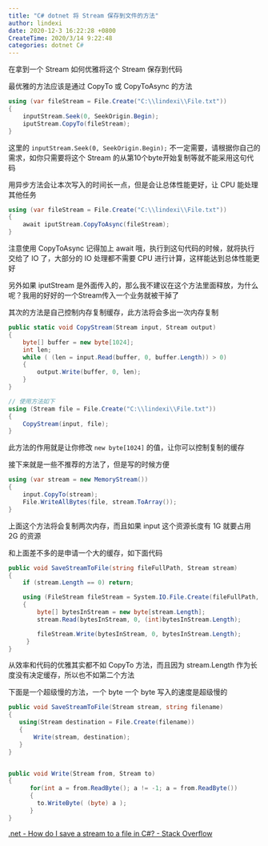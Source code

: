 ```yaml
---
title: "C# dotnet 将 Stream 保存到文件的方法"
author: lindexi
date: 2020-12-3 16:22:28 +0800
CreateTime: 2020/3/14 9:22:48
categories: dotnet C#
---
```


在拿到一个 Stream 如何优雅将这个 Stream 保存到代码

<!--more-->


<!-- CreateTime:2020/3/14 9:22:48 -->



最优雅的方法应该是通过 CopyTo 或 CopyToAsync 的方法

```csharp
using (var fileStream = File.Create("C:\\lindexi\\File.txt"))
{
    inputStream.Seek(0, SeekOrigin.Begin);
    iputStream.CopyTo(fileStream);
}
```

这里的 `inputStream.Seek(0, SeekOrigin.Begin);` 不一定需要，请根据你自己的需求，如你只需要将这个 Stream 的从第10个byte开始复制等就不能采用这句代码

用异步方法会让本次写入的时间长一点，但是会让总体性能更好，让 CPU 能处理其他任务

```csharp
using (var fileStream = File.Create("C:\\lindexi\\File.txt"))
{
    await iputStream.CopyToAsync(fileStream);
}
```

注意使用 CopyToAsync 记得加上 await 哦，执行到这句代码的时候，就将执行交给了 IO 了，大部分的 IO 处理都不需要 CPU 进行计算，这样能达到总体性能更好

另外如果 iputStream 是外面传入的，那么我不建议在这个方法里面释放，为什么呢？我用的好好的一个Stream传入一个业务就被干掉了

其次的方法是自己控制内存复制缓存，此方法将会多出一次内存复制

```csharp
public static void CopyStream(Stream input, Stream output)
{
    byte[] buffer = new byte[1024];
    int len;
    while ( (len = input.Read(buffer, 0, buffer.Length)) > 0)
    {
        output.Write(buffer, 0, len);
    }    
}

// 使用方法如下
using (Stream file = File.Create("C:\\lindexi\\File.txt"))
{
    CopyStream(input, file);
}
```
 
此方法的作用就是让你修改 `new byte[1024]` 的值，让你可以控制复制的缓存

接下来就是一些不推荐的方法了，但是写的时候方便

```csharp
using (var stream = new MemoryStream())
{
    input.CopyTo(stream);
    File.WriteAllBytes(file, stream.ToArray());
}
```

上面这个方法将会复制两次内存，而且如果 input 这个资源长度有 1G 就要占用 2G 的资源

和上面差不多的是申请一个大的缓存，如下面代码

```csharp
public void SaveStreamToFile(string fileFullPath, Stream stream)
{
    if (stream.Length == 0) return;

    using (FileStream fileStream = System.IO.File.Create(fileFullPath, (int)stream.Length))
    {
        byte[] bytesInStream = new byte[stream.Length];
        stream.Read(bytesInStream, 0, (int)bytesInStream.Length);

        fileStream.Write(bytesInStream, 0, bytesInStream.Length);
     }
}
```

从效率和代码的优雅其实都不如 CopyTo 方法，而且因为 stream.Length 作为长度没有决定缓存，所以也不如第二个方法

下面是一个超级慢的方法，一个 byte 一个 byte 写入的速度是超级慢的

```csharp
public void SaveStreamToFile(Stream stream, string filename)
{  
   using(Stream destination = File.Create(filename))
   {
       Write(stream, destination);
   }
}


public void Write(Stream from, Stream to)
{
      for(int a = from.ReadByte(); a != -1; a = from.ReadByte())
      {
      	to.WriteByte( (byte) a );
      }
}
```

[.net - How do I save a stream to a file in C#? - Stack Overflow](https://stackoverflow.com/questions/411592/how-do-i-save-a-stream-to-a-file-in-c )

